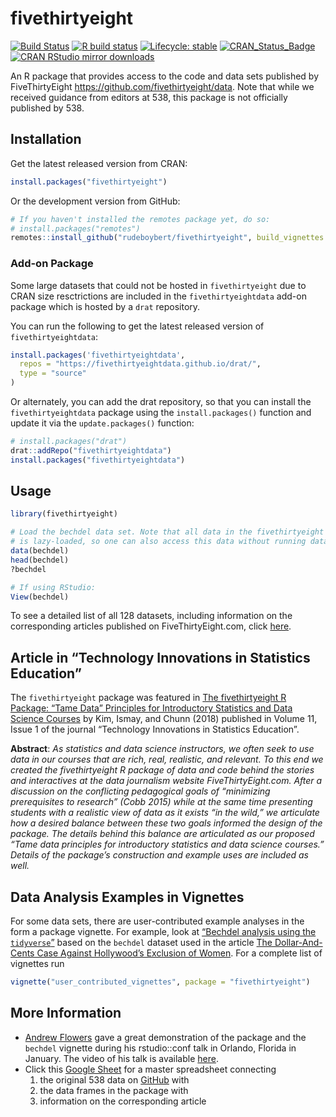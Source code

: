 
<!-- README.md is generated from README.Rmd. Please edit that file -->

# fivethirtyeight

<!-- badges: start -->

[![Build
Status](https://travis-ci.org/rudeboybert/fivethirtyeight.svg?branch=master)](https://travis-ci.org/rudeboybert/fivethirtyeight)
[![R build
status](https://github.com/rudeboybert/fivethirtyeight/workflows/R-CMD-check/badge.svg)](https://github.com/rudeboybert/fivethirtyeight/actions)
[![Lifecycle:
stable](https://img.shields.io/badge/lifecycle-stable-brightgreen.svg)](https://www.tidyverse.org/lifecycle/#stable)
[![CRAN\_Status\_Badge](https://www.r-pkg.org/badges/version/fivethirtyeight)](https://cran.r-project.org/package=fivethirtyeight)
[![CRAN RStudio mirror
downloads](https://cranlogs.r-pkg.org/badges/fivethirtyeight)](https://www.r-pkg.org/pkg/fivethirtyeight)
<!-- badges: end -->

An R package that provides access to the code and data sets published by
FiveThirtyEight <https://github.com/fivethirtyeight/data>. Note that
while we received guidance from editors at 538, this package is not
officially published by 538.

## Installation

Get the latest released version from CRAN:

``` r
install.packages("fivethirtyeight")
```

Or the development version from GitHub:

``` r
# If you haven't installed the remotes package yet, do so:
# install.packages("remotes")
remotes::install_github("rudeboybert/fivethirtyeight", build_vignettes = TRUE)
```

### Add-on Package

Some large datasets that could not be hosted in `fivethirtyeight` due to
CRAN size resctrictions are included in the `fivethirtyeightdata` add-on
package which is hosted by a `drat` repository.

You can run the following to get the latest released version of
`fivethirtyeightdata`:

``` r
install.packages('fivethirtyeightdata',
  repos = "https://fivethirtyeightdata.github.io/drat/",
  type = "source"
)
```

Or alternately, you can add the drat repository, so that you can install
the `fivethirtyeightdata` package using the `install.packages()`
function and update it via the `update.packages()` function:

``` r
# install.packages("drat")
drat::addRepo("fivethirtyeightdata")
install.packages("fivethirtyeightdata")
```

## Usage

``` r
library(fivethirtyeight)

# Load the bechdel data set. Note that all data in the fivethirtyeight package
# is lazy-loaded, so one can also access this data without running data(bechdel).
data(bechdel)
head(bechdel)
?bechdel

# If using RStudio:
View(bechdel)
```

To see a detailed list of all 128 datasets, including information on the
corresponding articles published on FiveThirtyEight.com, click
[here](https://fivethirtyeight-r.netlify.com/articles/fivethirtyeight.html).

## Article in “Technology Innovations in Statistics Education”

The `fivethirtyeight` package was featured in [The fivethirtyeight R
Package: “Tame Data” Principles for Introductory Statistics and Data
Science Courses](https://escholarship.org/uc/item/0rx1231m) by Kim,
Ismay, and Chunn (2018) published in Volume 11, Issue 1 of the journal
“Technology Innovations in Statistics Education”.

**Abstract**: *As statistics and data science instructors, we often seek
to use data in our courses that are rich, real, realistic, and relevant.
To this end we created the fivethirtyeight R package of data and code
behind the stories and interactives at the data journalism website
FiveThirtyEight.com. After a discussion on the conflicting pedagogical
goals of “minimizing prerequisites to research” (Cobb 2015) while at the
same time presenting students with a realistic view of data as it exists
“in the wild,” we articulate how a desired balance between these two
goals informed the design of the package. The details behind this
balance are articulated as our proposed “Tame data principles for
introductory statistics and data science courses.” Details of the
package’s construction and example uses are included as well.*

## Data Analysis Examples in Vignettes

For some data sets, there are user-contributed example analyses in the
form a package vignette. For example, look at [“Bechdel analysis using
the
`tidyverse`”](https://fivethirtyeight-r.netlify.com/articles/bechdel.html)
based on the `bechdel` dataset used in the article [The Dollar-And-Cents
Case Against Hollywood’s Exclusion of
Women](https://fivethirtyeight.com/features/the-dollar-and-cents-case-against-hollywoods-exclusion-of-women).
For a complete list of vignettes run

``` r
vignette("user_contributed_vignettes", package = "fivethirtyeight")
```

## More Information

  - [Andrew
    Flowers](https://www.linkedin.com/in/andrew-flowers-1319934/) gave a
    great demonstration of the package and the `bechdel` vignette during
    his rstudio::conf talk in Orlando, Florida in January. The video of
    his talk is available
    [here](https://www.rstudio.com/resources/videos/finding-and-telling-stories-with-r/).
  - Click this [Google
    Sheet](https://docs.google.com/spreadsheets/d/1IMWAHNPIDzplafWW6AGnGyHmB1BMjohEw_V5HmT70Gs/edit#gid=840984416)
    for a master spreadsheet connecting
    1.  the original 538 data on
        [GitHub](https://github.com/fivethirtyeight/data) with
    2.  the data frames in the package with
    3.  information on the corresponding article

<!--
## Collaborate

### Data Analysis Examples in Vignettes

In many instances, the data sets on the original 538 GitHub repository had the R code used in the analysis. We would love to have these, or any other interesting analyses, in the form of package vignettes. We ask you follow these guidelines as much as possible:

1. Use [`tidyverse`](https://blog.rstudio.org/2016/09/15/tidyverse-1-0-0/) packages: `ggplot2`, `dplyr`, `tidyr`, `modelr`, etc.
1. Use [R Markdown](https://rmarkdown.rstudio.com/):
    + In particular the Package Vignette (HTML) template option when creating an R Markdown document.
    + Have the name of the R Markdown file match the name of the data set. Ex: `vignettes/bechdel.Rmd`
1. Follow the GitHub fork/pull request [model](https://guides.github.com/introduction/flow/). Otherwise, contact us directly.



### Contributing to the Package

If you want to contribute to the package:

* We followed the principles in Hadley Wickham's [R packages](https://r-pkgs.had.co.nz/) book
* Preliminary instructions for automating R package documentation and collecting data about the data sets is available [here](https://github.com/rudeboybert/fivethirtyeight/blob/master/data_import_procedure.md).
-->
